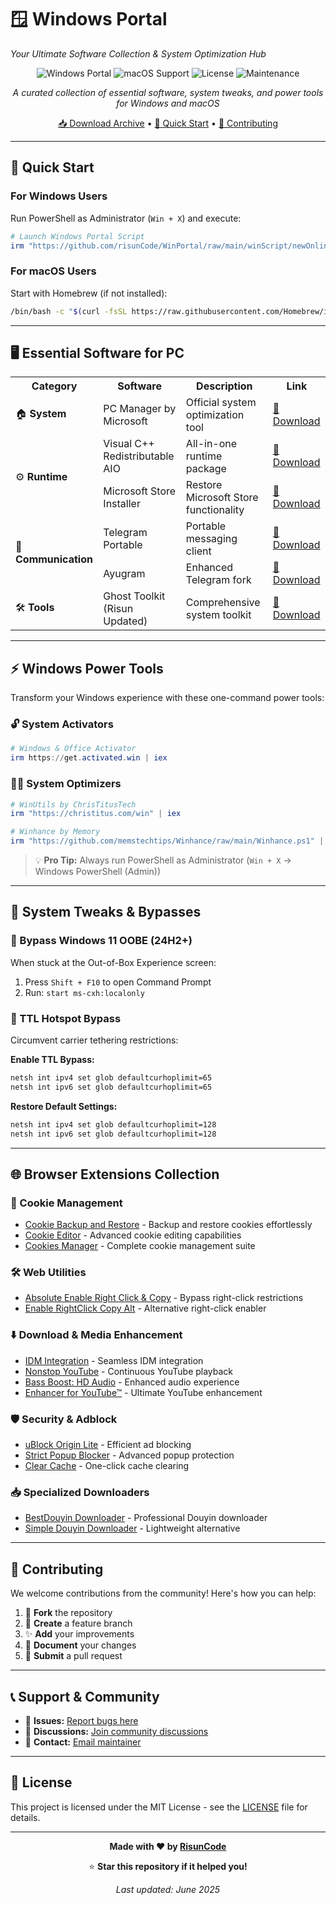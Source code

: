 # 🪟 Windows Portal
*Your Ultimate Software Collection & System Optimization Hub*

<div align="center">

![Windows Portal](https://img.shields.io/badge/Windows-Portal-0078D4?style=for-the-badge&logo=windows&logoColor=white)
![macOS Support](https://img.shields.io/badge/macOS-Supported-000000?style=for-the-badge&logo=apple&logoColor=white)
![License](https://img.shields.io/badge/License-MIT-green?style=for-the-badge)
![Maintenance](https://img.shields.io/badge/Maintained-Yes-brightgreen?style=for-the-badge)

*A curated collection of essential software, system tweaks, and power tools for Windows and macOS*

[📥 Download Archive](https://github.com/risunCode/Windows-Portal/tree/main/Software_Ehem) • [🚀 Quick Start](#-quick-start) • [🤝 Contributing](#-contributing)

</div>

---
  

## 🚀 Quick Start

### For Windows Users
Run PowerShell as Administrator (`Win + X`) and execute:
```powershell
# Launch Windows Portal Script
irm "https://github.com/risunCode/WinPortal/raw/main/winScript/newOnlineLauncher.ps1" | iex
```

### For macOS Users
Start with Homebrew (if not installed):
```bash
/bin/bash -c "$(curl -fsSL https://raw.githubusercontent.com/Homebrew/install/HEAD/install.sh)"
```

---

## 🖥️ Essential Software for PC

<table>
<tr>
<th>Category</th>
<th>Software</th>
<th>Description</th>
<th>Link</th>
</tr>
<tr>
<td>🏠 <strong>System</strong></td>
<td>PC Manager by Microsoft</td>
<td>Official system optimization tool</td>
<td><a href="https://pcmanager.microsoft.com/en-us">🔗 Download</a></td>
</tr>
<tr>
<td rowspan="2">⚙️ <strong>Runtime</strong></td>
<td>Visual C++ Redistributable AIO</td>
<td>All-in-one runtime package</td>
<td><a href="https://github.com/abbodi1406/vcredist/releases/download/v0.84.0/VisualCppRedist_AIO_x86_x64_84.zip">🔗 Download</a></td>
</tr>
<tr>
<td>Microsoft Store Installer</td>
<td>Restore Microsoft Store functionality</td>
<td><a href="https://github.com/fernvenue/microsoft-store/releases/download/v1.0.0.0/MicrosoftStore.exe">🔗 Download</a></td>
</tr>
<tr>
<td rowspan="2">💬 <strong>Communication</strong></td>
<td>Telegram Portable</td>
<td>Portable messaging client</td>
<td><a href="https://telegram.org/dl/desktop/win64_portable">🔗 Download</a></td>
</tr>
<tr>
<td>Ayugram</td>
<td>Enhanced Telegram fork</td>
<td><a href="https://github.com/AyuGram/AyuGramDesktop/releases">🔗 Download</a></td>
</tr>
<tr>
<td>🛠️ <strong>Tools</strong></td>
<td>Ghost Toolkit (Risun Updated)</td>
<td>Comprehensive system toolkit</td>
<td><a href="https://github.com/risunCode/Ghost-Toolbox-Universal/releases/download/Toolbox/Ghost.Toolbox-RisunUpdatedWork.zip">🔗 Download</a></td>
</tr>
</table>

---

## ⚡ Windows Power Tools

Transform your Windows experience with these one-command power tools:

### 🔓 System Activators
```powershell
# Windows & Office Activator
irm https://get.activated.win | iex
```

### 🏃‍♂️ System Optimizers
```powershell
# WinUtils by ChrisTitusTech
irm "https://christitus.com/win" | iex

# Winhance by Memory
irm "https://github.com/memstechtips/Winhance/raw/main/Winhance.ps1" | iex
```

> 💡 **Pro Tip:** Always run PowerShell as Administrator (`Win + X` → Windows PowerShell (Admin))

---

## 🔧 System Tweaks & Bypasses

### 🚫 Bypass Windows 11 OOBE (24H2+)
When stuck at the Out-of-Box Experience screen:
1. Press `Shift + F10` to open Command Prompt
2. Run: `start ms-cxh:localonly`

### 📶 TTL Hotspot Bypass
Circumvent carrier tethering restrictions:

**Enable TTL Bypass:**
```cmd
netsh int ipv4 set glob defaultcurhoplimit=65
netsh int ipv6 set glob defaultcurhoplimit=65
```

**Restore Default Settings:**
```cmd
netsh int ipv4 set glob defaultcurhoplimit=128
netsh int ipv6 set glob defaultcurhoplimit=128
```

---

## 🌐 Browser Extensions Collection

### 🍪 Cookie Management
- [Cookie Backup and Restore](https://chromewebstore.google.com/detail/cookie-backup-and-restore/cndobhdcpmpilkebeebeecgminfhkpcj) - Backup and restore cookies effortlessly
- [Cookie Editor](https://chromewebstore.google.com/detail/cookie-editor/hlkenndednhfkekhgcdicdfddnkalmdm) - Advanced cookie editing capabilities
- [Cookies Manager](https://chromewebstore.google.com/detail/cookie-editor/iphcomljdfghbkdcfndaijbokpgddeno) - Complete cookie management suite

### 🛠️ Web Utilities
- [Absolute Enable Right Click & Copy](https://chromewebstore.google.com/detail/absolute-enable-right-cli/jdocbkpgdakpekjlhemmfcncgdjeiika) - Bypass right-click restrictions
- [Enable RightClick Copy Alt](https://chromewebstore.google.com/detail/enable-right-click-copy/khpdiolbjggapokjloppdibgapcfkojd) - Alternative right-click enabler

### ⬇️ Download & Media Enhancement
- [IDM Integration](https://chromewebstore.google.com/detail/idm-integration-module/ngpampappnmepgilojfohadhhmbhlaek) - Seamless IDM integration
- [Nonstop YouTube](https://chromewebstore.google.com/detail/nonstop-youtube/opgenniblhhdkjrigheleehipgeidionm) - Continuous YouTube playback
- [Bass Boost: HD Audio](https://chromewebstore.google.com/detail/bass-boost-hd-audio/mghabdfikjldejcdcmclcmpcmknjahli) - Enhanced audio experience
- [Enhancer for YouTube™](https://chromewebstore.google.com/detail/Enhancer%20for%20YouTube%E2%84%A2/ponfpcnoihfmfllpaingbgckeeldkhle) - Ultimate YouTube enhancement

### 🛡️ Security & Adblock
- [uBlock Origin Lite](https://chromewebstore.google.com/detail/ublock-origin-lite/ddkjiahejlhfcafbddmgiahcphecmpfh) - Efficient ad blocking
- [Strict Popup Blocker](https://chromewebstore.google.com/detail/popup-blocker-strict/aefkmifgmaafnojlojpnekbpbmjiiogg) - Advanced popup protection
- [Clear Cache](https://chromewebstore.google.com/detail/clear-cache/cppjkneekbjaeellbfkmgnhonkkjfpdn) - One-click cache clearing

### 📥 Specialized Downloaders
- [BestDouyin Downloader](https://chromewebstore.google.com/detail/douyin-video-downloader/knbeilbpfnelpbeoofhnkfbfcldpfehn) - Professional Douyin downloader
- [Simple Douyin Downloader](https://chromewebstore.google.com/detail/simple-douyin-downloader/hpdbhmoofegmpcggbhofpkpppkcncnmj) - Lightweight alternative

---

## 🤝 Contributing

We welcome contributions from the community! Here's how you can help:

1. 🍴 **Fork** the repository
2. 🌿 **Create** a feature branch
3. ✨ **Add** your improvements
4. 📝 **Document** your changes
5. 🚀 **Submit** a pull request

---

## 📞 Support & Community

- 🐛 **Issues:** [Report bugs here](https://github.com/risunCode/Windows-Portal/issues)
- 💬 **Discussions:** [Join community discussions](https://github.com/risunCode/Windows-Portal/discussions)
- 📧 **Contact:** [Email maintainer](mailto:risun@example.com)

---

## 📜 License

This project is licensed under the MIT License - see the [LICENSE](LICENSE) file for details.

---

<div align="center">

**Made with ❤️ by [RisunCode](https://github.com/risunCode)**

⭐ **Star this repository if it helped you!**

*Last updated: June 2025*

</div>
